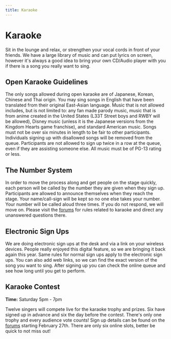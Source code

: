 ```yaml
---
title: Karaoke
---
```

# Karaoke

Sit in the lounge and relax, or strengthen your vocal cords in front of your friends. We have a large library of music and can put lyrics on screen, however it's always a good idea to bring your own CD/Audio player with you if there is a song you really want to sing.

## Open Karaoke Guidelines
The only songs allowed during open karaoke are of Japanese, Korean, Chinese and Thai origin. You may sing songs in English that have been translated from their original East-Asian language. Music that is not allowed includes, but is not limited to: any fan made parody music, music that is from anime created in the United States (L33T Street boys and RWBY will be allowed), Disney music (unless it is the Japanese versions from the Kingdom Hearts game franchise), and standard American music. Songs must not be over six minutes in length to be fair to other participants. Individuals signing up with disallowed songs will be removed from the queue. Participants are not allowed to sign up twice in a row at the queue, even if they are assisting someone else. All music must be of PG-13 rating or less.

## The Number System
In order to move the process along and get people on the stage quickly, each person will be called by the number they are given when they sign up. Participants are allowed to announce themselves when they reach the stage. Your name/call-sign will be kept so no one else takes your number. Your number will be called aloud three times. If you do not respond, we will move on. Please visit the [forums](https://forums.animeboston.com/viewforum.php?f=11) for rules related to karaoke and direct any unanswered questions there.

## Electronic Sign Ups
We are doing electronic sign ups at the desk and via a link on your wireless devices. People really enjoyed this digital feature, so we are bringing it back again this year. Same rules for normal sign ups apply to the electronic sign ups. You can also add web links, so we can find the exact version of the song you want to sing. After signing up you can check the online queue and see how long until you get to perform.

## Karaoke Contest
**Time:** Saturday 5pm - 7pm

Twelve singers will compete live for the karaoke trophy and prizes. Six have signed up in advance and six the day before the contest. There's only one trophy and every audience vote counts! Sign up details can be found on the [forums](https://forums.animeboston.com/viewforum.php?f=11) starting February 27th. There are only six online slots, better be quick to not miss out!
